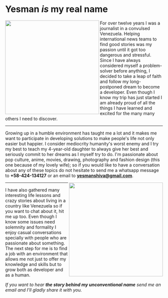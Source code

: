 # Yesman _is_ my real name

<img align="left" width="300" height="300" src="https://user-images.githubusercontent.com/62892745/90345063-68b21a80-dfec-11ea-8d8c-4ce6edcaf6f8.png">

For over twelve years I was a journalist in a convulsed Venezuela. Helping international news teams to find good stories was my passion until it got too dangerous and stressful. Since I have always considered myself a problem-solver before anything, I decided to take a leap of faith and follow my long-postponed dream to become a developer. Even though I know my trip has just started I am already proud of all the things I have learned and excited for the many many others I need to discover.

---

Growing up in a humble environment has taught me a lot and it makes me want to participate in developing solutions to make people's life not only easier but happier.
I consider mediocrity humanity's worst enemy and I try my best to teach my 4-year-old daughter to always give her best and seriously commit to her dreams as I myself try to do.
I'm passionate about pop culture, anime, movies, drawing, photography and fashion design (this one because of my lovely wife); so if you would like to have a conversation about any of these topics do not hesitate to send me a whatsapp message to **+58-424-134127** or an email to **yesmanshiva@gmail.com**.

<img align="right" width="300" height="300" src="https://user-images.githubusercontent.com/62892745/90345068-6c45a180-dfec-11ea-9d1d-d5bf3233b299.png">

---

I have also gathered many interesting life lessons and crazy stories about living in a country like Venezuela so if you want to chat about it, hit me up too.
Even though I know some issues need solemnity and formality I enjoy casual conversations specially with people who are passionate about something. The next step for me is to find a job with an environment that allows me not just to offer my knowledge and skills but to grow both as developer and as a human.

_If you want to hear **the story behind my unconventional name** send me an email and I'll gladly share it with you._
